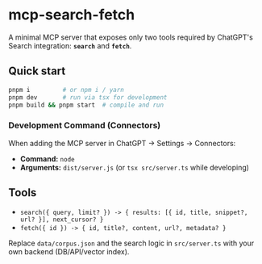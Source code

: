 # mcp-search-fetch

A minimal MCP server that exposes only two tools required by ChatGPT's Search integration: **`search`** and **`fetch`**.

## Quick start

```bash
pnpm i         # or npm i / yarn
pnpm dev       # run via tsx for development
pnpm build && pnpm start  # compile and run
```

### Development Command (Connectors)

When adding the MCP server in ChatGPT → Settings → Connectors:

- **Command:** `node`
- **Arguments:** `dist/server.js`  (or `tsx src/server.ts` while developing)

## Tools

- `search({ query, limit? }) -> { results: [{ id, title, snippet?, url? }], next_cursor? }`
- `fetch({ id }) -> { id, title?, content, url?, metadata? }`

Replace `data/corpus.json` and the search logic in `src/server.ts` with your own backend (DB/API/vector index).

